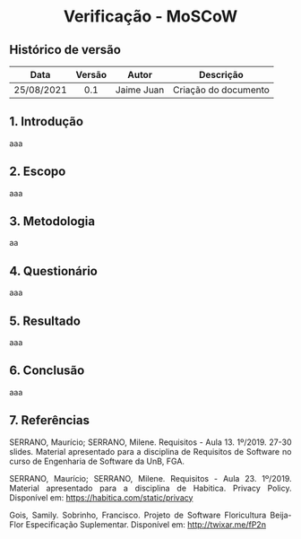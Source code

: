 # <center> Verificação - MoSCoW

## Histórico de versão
| Data | Versão | Autor | Descrição |
| :-: | :-: | :-: | :-: |
| 25/08/2021 | 0.1 | Jaime Juan | Criação do documento |
<div align="justify">

## 1. Introdução
aaa 

## 2.  Escopo
aaa

## 3. Metodologia
aa

## 4. Questionário
aaa

## 5. Resultado
aaa

## 6. Conclusão
aaa

## 7. Referências
SERRANO, Maurício; SERRANO, Milene. Requisitos - Aula 13. 1º/2019. 27-30 slides. Material apresentado para a disciplina de Requisitos de Software no curso de Engenharia de Software da UnB, FGA.

SERRANO, Maurício; SERRANO, Milene. Requisitos - Aula 23. 1º/2019. Material apresentado para a disciplina de
Habitica. Privacy Policy. Disponível em: https://habitica.com/static/privacy

Gois, Samily. Sobrinho, Francisco. Projeto de Software Floricultura Beija-Flor Especificação Suplementar. Disponível em: http://twixar.me/fP2n